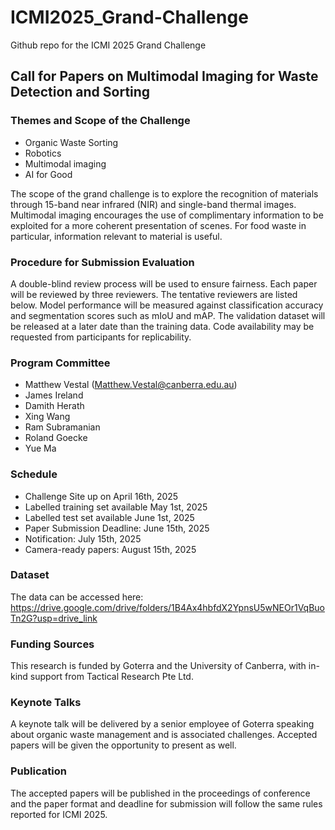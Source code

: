 # ICMI2025_Grand-Challenge

Github repo for the ICMI 2025 Grand Challenge


## Call for Papers on Multimodal Imaging for Waste Detection and Sorting

### Themes and Scope of the Challenge
* Organic Waste Sorting
* Robotics
* Multimodal imaging
* AI for Good

The scope of the grand challenge is to explore the recognition of materials through 15-band near infrared (NIR) and single-band thermal images. Multimodal imaging encourages the use of complimentary information to be exploited for a more coherent presentation of scenes. For food waste in particular, information relevant to material is useful. 


### Procedure for Submission Evaluation

A double-blind review process will be used to ensure fairness. Each paper will be reviewed by three reviewers. The tentative reviewers are listed below. Model performance will be measured against classification accuracy and segmentation scores such as mIoU and mAP. The validation dataset will be released at a later date than the training data. Code availability may be requested from participants for replicability. 


### Program Committee

* Matthew Vestal (Matthew.Vestal@canberra.edu.au)
* James Ireland
* Damith Herath
* Xing Wang
* Ram Subramanian
* Roland Goecke
* Yue Ma

### Schedule

* Challenge Site up on April 16th, 2025
* Labelled training set available May 1st, 2025
* Labelled test set available June 1st, 2025
* Paper Submission Deadline: June 15th, 2025
* Notification: July 15th, 2025
* Camera-ready papers: August 15th, 2025


### Dataset

The data can be accessed here: https://drive.google.com/drive/folders/1B4Ax4hbfdX2YpnsU5wNEOr1VqBuoTn2G?usp=drive_link 


### Funding Sources

This research is funded by Goterra and the University of Canberra, with in-kind support from Tactical Research Pte Ltd. 

### Keynote Talks

A keynote talk will be delivered by a senior employee of Goterra speaking about organic waste management and is associated challenges. Accepted papers will be given the opportunity to present as well.

### Publication

The accepted papers will be published in the proceedings of conference and the paper format and deadline for submission will follow the same rules reported for ICMI 2025. 

 

